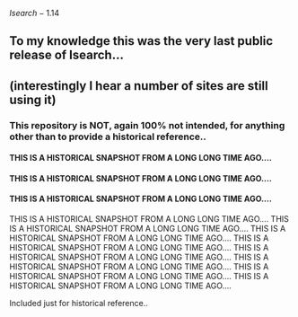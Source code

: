 $Isearch-1.14$ 

## To my knowledge this was the very last public release of Isearch...
## (interestingly I hear a number of sites are still using it)

### This repository is NOT, again 100% not intended, for anything other than to provide a historical reference..

#### THIS IS A HISTORICAL SNAPSHOT FROM A LONG LONG TIME AGO....
#### THIS IS A HISTORICAL SNAPSHOT FROM A LONG LONG TIME AGO....
#### THIS IS A HISTORICAL SNAPSHOT FROM A LONG LONG TIME AGO....
THIS IS A HISTORICAL SNAPSHOT FROM A LONG LONG TIME AGO....
THIS IS A HISTORICAL SNAPSHOT FROM A LONG LONG TIME AGO....
THIS IS A HISTORICAL SNAPSHOT FROM A LONG LONG TIME AGO....
THIS IS A HISTORICAL SNAPSHOT FROM A LONG LONG TIME AGO....
THIS IS A HISTORICAL SNAPSHOT FROM A LONG LONG TIME AGO....
THIS IS A HISTORICAL SNAPSHOT FROM A LONG LONG TIME AGO....
THIS IS A HISTORICAL SNAPSHOT FROM A LONG LONG TIME AGO....
THIS IS A HISTORICAL SNAPSHOT FROM A LONG LONG TIME AGO....

Included just for historical reference.. 
